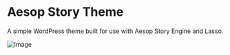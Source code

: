 Aesop Story Theme
=================

A simple WordPress theme built for use with Aesop Story Engine and Lasso.

![Image](http://f.cl.ly/items/1x2Y183g050F0j1u2z46/Image%202014-09-24%20at%205.00.44%20PM.png)
